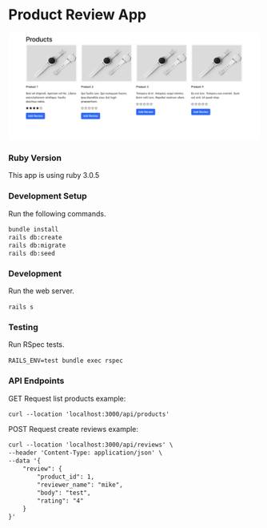 # Product Review App

![Request image](demo.png)

### Ruby Version
This app is using ruby 3.0.5

### Development Setup

Run the following commands.

```
bundle install
rails db:create
rails db:migrate
rails db:seed
```
### Development

Run the web server.

`rails s`

### Testing

Run RSpec tests.

`RAILS_ENV=test bundle exec rspec`

### API Endpoints

GET Request list products example:
```
curl --location 'localhost:3000/api/products'
```

POST Request create reviews example:
```
curl --location 'localhost:3000/api/reviews' \
--header 'Content-Type: application/json' \
--data '{
    "review": {
        "product_id": 1,
        "reviewer_name": "mike",
        "body": "test",
        "rating": "4"
    }
}'
```
